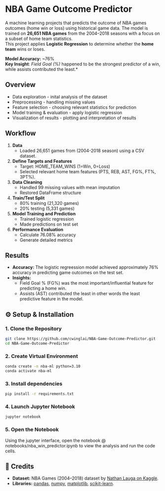 # NBA Game Outcome Predictor

A machine learning projects that predicts the outcome of NBA games outcomes (home win or loss) using historical game data.
The model is trained on **26,651 NBA games** from the 2004–2018 seasons with a focus on a subset of home team statistics.  
This project applies **Logistic Regression** to determine whether the **home team** wins or loses.

**Model Accuracy:** ~76%  
**Key Insight**: *Field Goal (%)* happened to be the strongest predictor of a win, while assists contributed the least.*

## Overview
- Data exploration - inital analysis of the dataset
- Preprocessing - handling missing values 
- Feature selection - choosing relevant statistics for prediction 
- Model training & evaluation - apply logistic regression
- Visualization of results - plotting and interpretation of results

## Workflow
1. **Data**  
   - Loaded 26,651 games from (2004-2018 season) using a CSV dataset.
2. **Define Targets and Features**  
   - Target: HOME_TEAM_WINS (1=Win, 0=Loss)
   - Selected relevant home team features (PTS, REB, AST, FG%, FT%, 3PT%).  
3. **Data Cleaning**  
   - Handled 99 missing values with mean imputation
   - Restored DataFrame structure
4. **Train/Test Split**  
   - 80% training (21,320 games)
   - 20% testing (5,331 games)
5. **Model Training and Prediction**  
   - Trained logistic regression
   - Made predictions on test set
6. **Performance Evaluation**
   - Calculate 76.08% accuracy
   - Generate detailed metrics

## Results
- **Accuracy:** The logistic regreession model achieved approximately 76% accuracy in predicting game outcomes on the test set.  
- **Insights:**  
  - Field Goal % (FG%) was the most important/influential feature for predicting a home win.  
  - Assists (AST) contributed the least in other words the least predictive feature in the model.

## ⚙️ Setup & Installation

### 1. Clone the Repository
```bash
git clone https://github.com/cwinglai/NBA-Game-Outcome-Predictor.git
cd NBA-Game-Outcome-Predictor
```
### 2. Create Virtual Environment
```bash
conda create -n nba-ml python=3.10
conda activate nba-ml
```
### 3. Install dependencies
```bash
pip install -r requirements.txt
```
### 4. Launch Jupyter Notebook
```bash
jupyter notebook
```
### 5. Open the Notebook
Using the jupyter interface, open the notebook @ notebooks/nba_win_predictor.ipynb to view the analysis and run the code cells.

## 🙏 Credits
- **Dataset:** NBA Games (2004–2018) dataset by [Nathan Lauga on Kaggle](https://www.kaggle.com/datasets/nathanlauga/nba-games).  
- **Libraries:** [pandas](https://pandas.pydata.org/), [numpy](https://numpy.org/), [matplotlib](https://matplotlib.org/), [scikit-learn](https://scikit-learn.org/). 
